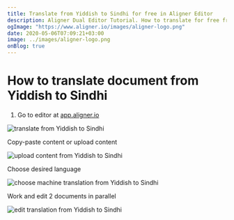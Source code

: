 ```yaml
---
title: Translate from Yiddish to Sindhi for free in Aligner Editor
description: Aligner Dual Editor Tutorial. How to translate for free from Yiddish to Sindhi. Aligner is multilingual document management platform. 
ogImage: "https://www.aligner.io/images/aligner-logo.png"
date: 2020-05-06T07:09:21+03:00
image: ../images/aligner-logo.png
onBlog: true
---
```


# How to translate document from Yiddish to Sindhi

1. Go to editor at [app.aligner.io](https://app.aligner.io "Aligner App web page")

![translate from Yiddish to Sindhi](../aligner-blank-editor.png "translate from Yiddish to Sindhi")

Copy-paste content or upload content

![upload content from Yiddish to Sindhi](../aligner-uploaded-document.png "upload content from Yiddish to Sindhi")

Choose desired language

![choose machine translation from Yiddish to Sindhi](../aligner-language-dropdown.png "choose machine translation from Yiddish to Sindhi")

Work and edit 2 documents in parallel

![edit translation from Yiddish to Sindhi](../aligner-double-sitded-editor.png "edit translation from Yiddish to Sindhi")

